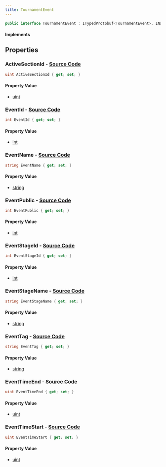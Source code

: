 ```yaml
---
title: TournamentEvent
---
```


```csharp
public interface TournamentEvent : ITypedProtobuf<TournamentEvent>, INativeHandle
```

#### Implements

## Properties

### **ActiveSectionId** - [Source Code](https://github.com/swiftly-solution/swiftlys2/blob/main/managed/src/SwiftlyS2.Generated/Protobufs/Interfaces/TournamentEvent.cs#L37)

```csharp
uint ActiveSectionId { get; set; }
```

#### Property Value

- [uint](https://learn.microsoft.com/dotnet/api/system.uint32)

### **EventId** - [Source Code](https://github.com/swiftly-solution/swiftlys2/blob/main/managed/src/SwiftlyS2.Generated/Protobufs/Interfaces/TournamentEvent.cs#L13)

```csharp
int EventId { get; set; }
```

#### Property Value

- [int](https://learn.microsoft.com/dotnet/api/system.int32)

### **EventName** - [Source Code](https://github.com/swiftly-solution/swiftlys2/blob/main/managed/src/SwiftlyS2.Generated/Protobufs/Interfaces/TournamentEvent.cs#L19)

```csharp
string EventName { get; set; }
```

#### Property Value

- [string](https://learn.microsoft.com/dotnet/api/system.string)

### **EventPublic** - [Source Code](https://github.com/swiftly-solution/swiftlys2/blob/main/managed/src/SwiftlyS2.Generated/Protobufs/Interfaces/TournamentEvent.cs#L28)

```csharp
int EventPublic { get; set; }
```

#### Property Value

- [int](https://learn.microsoft.com/dotnet/api/system.int32)

### **EventStageId** - [Source Code](https://github.com/swiftly-solution/swiftlys2/blob/main/managed/src/SwiftlyS2.Generated/Protobufs/Interfaces/TournamentEvent.cs#L31)

```csharp
int EventStageId { get; set; }
```

#### Property Value

- [int](https://learn.microsoft.com/dotnet/api/system.int32)

### **EventStageName** - [Source Code](https://github.com/swiftly-solution/swiftlys2/blob/main/managed/src/SwiftlyS2.Generated/Protobufs/Interfaces/TournamentEvent.cs#L34)

```csharp
string EventStageName { get; set; }
```

#### Property Value

- [string](https://learn.microsoft.com/dotnet/api/system.string)

### **EventTag** - [Source Code](https://github.com/swiftly-solution/swiftlys2/blob/main/managed/src/SwiftlyS2.Generated/Protobufs/Interfaces/TournamentEvent.cs#L16)

```csharp
string EventTag { get; set; }
```

#### Property Value

- [string](https://learn.microsoft.com/dotnet/api/system.string)

### **EventTimeEnd** - [Source Code](https://github.com/swiftly-solution/swiftlys2/blob/main/managed/src/SwiftlyS2.Generated/Protobufs/Interfaces/TournamentEvent.cs#L25)

```csharp
uint EventTimeEnd { get; set; }
```

#### Property Value

- [uint](https://learn.microsoft.com/dotnet/api/system.uint32)

### **EventTimeStart** - [Source Code](https://github.com/swiftly-solution/swiftlys2/blob/main/managed/src/SwiftlyS2.Generated/Protobufs/Interfaces/TournamentEvent.cs#L22)

```csharp
uint EventTimeStart { get; set; }
```

#### Property Value

- [uint](https://learn.microsoft.com/dotnet/api/system.uint32)

